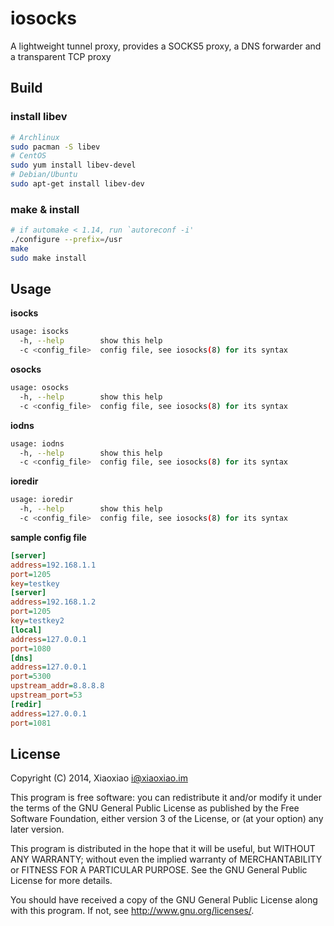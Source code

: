 # iosocks  #

A lightweight tunnel proxy, provides a SOCKS5 proxy, a DNS forwarder and a transparent  TCP  proxy

## Build ##

### install libev ###

```bash
# Archlinux
sudo pacman -S libev
# CentOS
sudo yum install libev-devel
# Debian/Ubuntu
sudo apt-get install libev-dev
```

### make & install ###

```bash
# if automake < 1.14, run `autoreconf -i'
./configure --prefix=/usr
make
sudo make install
```

## Usage ##

**isocks**

```bash
usage: isocks
  -h, --help        show this help
  -c <config_file>  config file, see iosocks(8) for its syntax
```

**osocks**

```bash
usage: osocks
  -h, --help        show this help
  -c <config_file>  config file, see iosocks(8) for its syntax
```

**iodns**

```bash
usage: iodns
  -h, --help        show this help
  -c <config_file>  config file, see iosocks(8) for its syntax
```

**ioredir**

```bash
usage: ioredir
  -h, --help        show this help
  -c <config_file>  config file, see iosocks(8) for its syntax
```

**sample config file**

```ini
[server]
address=192.168.1.1
port=1205
key=testkey
[server]
address=192.168.1.2
port=1205
key=testkey2
[local]
address=127.0.0.1
port=1080
[dns]
address=127.0.0.1
port=5300
upstream_addr=8.8.8.8
upstream_port=53
[redir]
address=127.0.0.1
port=1081
```


## License ##

Copyright (C) 2014, Xiaoxiao <i@xiaoxiao.im>

This program is free software: you can redistribute it and/or modify
it under the terms of the GNU General Public License as published by
the Free Software Foundation, either version 3 of the License, or
(at your option) any later version.

This program is distributed in the hope that it will be useful,
but WITHOUT ANY WARRANTY; without even the implied warranty of
MERCHANTABILITY or FITNESS FOR A PARTICULAR PURPOSE.  See the
GNU General Public License for more details.

You should have received a copy of the GNU General Public License
along with this program. If not, see <http://www.gnu.org/licenses/>.

